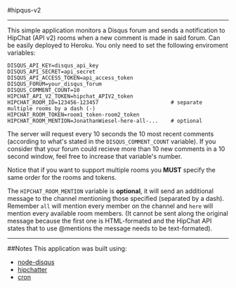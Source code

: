 #hipqus-v2
***
This simple application monitors a Disqus forum and sends a notification to HipChat (API v2) rooms when a new comment is made in said forum. Can be easily deployed to Heroku. You only need to set the following enviroment variables:

```
DISQUS_API_KEY=disqus_api_key
DISQUS_API_SECRET=api_secret
DISQUS_API_ACCESS_TOKEN=api_access_token
DISQUS_FORUM=your_disqus_forum
DISQUS_COMMENT_COUNT=10
HIPCHAT_API_V2_TOKEN=hipchat_APIV2_token
HIPCHAT_ROOM_ID=123456-123457                       # separate multiple rooms by a dash (-)
HIPCHAT_ROOM_TOKEN=room1_token-room2_token
HIPCHAT_ROOM_MENTION=JonathanWiesel-here-all-...    # optional
```

The server will request every 10 seconds the 10 most recent comments (according to what's stated in the `DISQUS_COMMENT_COUNT` variable). If you consider that your forum could recieve more than 10 new comments in a 10 second window, feel free to increase that variable's number.

Notice that if you want to support multiple rooms you **MUST** specify the same order for the rooms and tokens.

The `HIPCHAT_ROOM_MENTION` variable is **optional**, it will send an additional message to the channel mentioning those specified (separated by a dash). Remember `all` will mention every member on the channel and `here` will mention every available room members.
(It cannot be sent along the original message because the first one is HTML-formated and the HipChat API states that to use @mentions the message needs to be text-formated).

***

##Notes
This application was built using:
* [node-disqus](https://github.com/hay/node-disqus)
* [hipchatter](https://github.com/charltoons/hipchatter)
* [cron](https://github.com/ncb000gt/node-cron)

